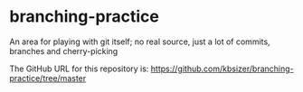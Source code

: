 # branching-practice
An area for playing with git itself; no real source, just a lot of commits, branches and cherry-picking

The GitHub URL for this repository is:
https://github.com/kbsizer/branching-practice/tree/master
